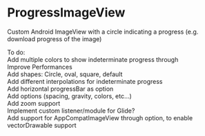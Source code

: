 # ProgressImageView  
Custom Android ImageView with a circle indicating a progress (e.g. download progress of the image)  
  
To do:  
Add multiple colors to show indeterminate progress through  
Improve Performances  
Add shapes: Circle, oval, square, default  
Add different interpolations for indeterminate progress  
Add horizontal progressBar as option  
Add options (spacing, gravity, colors, etc...)  
Add zoom support  
Implement custom listener/module for Glide?  
Add support for AppCompatImageView through option, to enable vectorDrawable support  
